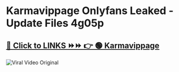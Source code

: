 
 # Karmavippage Onlyfans Leaked - Update Files 4g05p

## <h2><a href="https://clipsfans.com/Karmavippage&ref=git">🔗 Click to LINKS ⏩⏩ 👉 🟢 Karmavippage </a></h2>

<a href="https://clipsfans.com/Karmavippage&ref=git" rel="nofollow" data-target="animated-image.originalLink"><img src="https://i.ibb.co.com/xMMVF88/686577567.gif" alt="Viral Video Original" style="max-width: 100%; display: inline-block;" data-target="animated-image.originalImage"></a>

